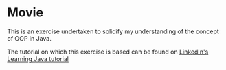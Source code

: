 # Movie

This is an exercise undertaken to solidify my understanding of the concept of OOP in Java.

The tutorial on which this exercise is based can be found on [LinkedIn's Learning Java tutorial](https://www.linkedin.com/learning/learning-java-2)
